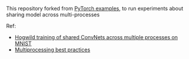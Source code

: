 This repository forked from  [PyTorch examples](https://github.com/pytorch/examples), to run experiments about sharing model across multi-processes

Ref:
- [Hogwild training of shared ConvNets across multiple processes on MNIST](mnist_hogwild)
- [Multiprocessing best practices](https://pytorch.org/docs/stable/notes/multiprocessing.html)
